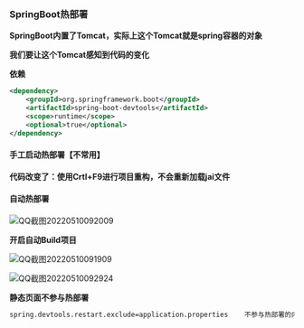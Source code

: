 ### SpringBoot热部署

**SpringBoot内置了Tomcat，实际上这个Tomcat就是spring容器的对象**

**我们要让这个Tomcat感知到代码的变化**



**依赖**

```xml
<dependency>
    <groupId>org.springframework.boot</groupId>
    <artifactId>spring-boot-devtools</artifactId>
    <scope>runtime</scope>
    <optional>true</optional>
</dependency>
```





#### 手工启动热部署【不常用】

**代码改变了：使用Crtl+F9进行项目重构，不会重新加载jai文件**





#### 自动热部署



![QQ截图20220510092009](E:\笔记整理\SpringBoot\图片\QQ截图20220510092009.png)





**开启自动Build项目**

![QQ截图20220510091909](E:\笔记整理\SpringBoot\图片\QQ截图20220510091909.png)







![QQ截图20220510092924](E:\笔记整理\SpringBoot\图片\QQ截图20220510092924.png)



**静态页面不参与热部署**





```xml
spring.devtools.restart.exclude=application.properties    不参与热部署的内容
```


